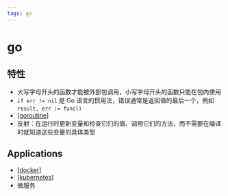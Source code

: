 ```yaml
---
tags: go
---
```


# go

## 特性

- 大写字母开头的函数才能被外部包调用，小写字母开头的函数只能在包内使用
- `if err != nil` 是 Go 语言的惯用法，错误通常是返回值的最后一个，例如`result, err := func()`
- [[goroutine]]
- 反射：在运行时更新变量和检查它们的值、调用它们的方法，而不需要在编译时就知道这些变量的具体类型

## Applications

- [[docker]]
- [[kubernetes]]
- 微服务

[//begin]: # "Autogenerated link references for markdown compatibility"
[goroutine]: goroutine.md "Go协程"
[docker]: ../devops/docker.md "docker"
[kubernetes]: ../devops/kubernetes.md "kubernetes"
[//end]: # "Autogenerated link references"
